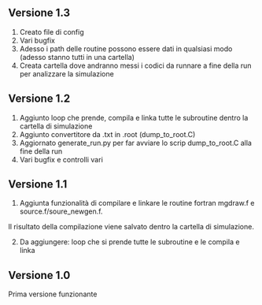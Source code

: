## Versione 1.3
1. Creato file di config
2. Vari bugfix
3. Adesso i path delle routine possono essere dati in qualsiasi modo (adesso stanno tutti in una cartella)
4. Creata cartella dove andranno messi i codici da runnare a fine della run per analizzare la simulazione

## Versione 1.2
1. Aggiunto loop che prende, compila e linka tutte le subroutine dentro la cartella di simulazione
2. Aggiunto convertitore da .txt in .root (dump_to_root.C)
3. Aggiornato generate_run.py per far avviare lo scrip dump_to_root.C alla fine della run
4. Vari bugfix e controlli vari

## Versione 1.1
1. <p>Aggiunta funzionalità di compilare e linkare le routine fortran mgdraw.f e source.f/soure_newgen.f.
Il risultato della compilazione viene salvato dentro la cartella di simulazione.</p>

2. Da aggiungere: loop che si prende tutte le subroutine e le compila e linka


## Versione 1.0
Prima versione funzionante